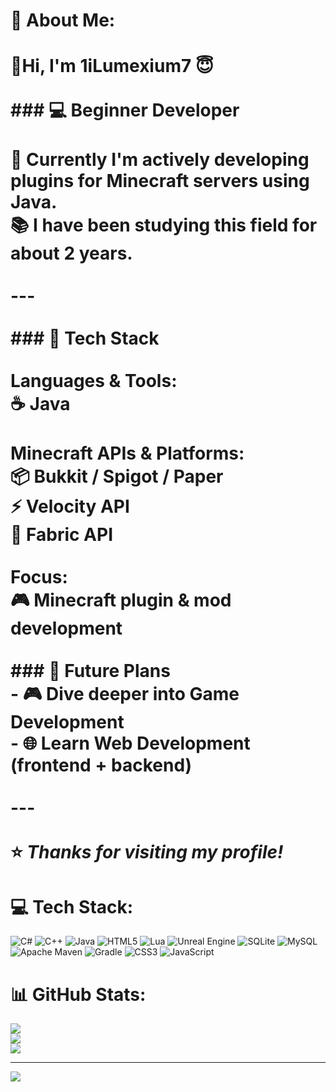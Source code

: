# 💫 About Me:
# 👋Hi, I'm 1iLumexium7 😇<br><br>### 💻 Beginner Developer<br><br>🌱 Currently I'm actively developing **plugins for Minecraft servers** using **Java**.  <br>📚 I have been studying this field for about **2 years**.  <br><br>---<br><br>### 🔧 Tech Stack<br><br>**Languages & Tools:**  <br>☕ Java  <br><br>**Minecraft APIs & Platforms:**  <br>📦 Bukkit / Spigot / Paper  <br>⚡ Velocity API  <br>🧩 Fabric API  <br><br>**Focus:**  <br>🎮 Minecraft plugin & mod development<br><br>### 🚀 Future Plans<br>- 🎮 Dive deeper into **Game Development**<br>- 🌐 Learn **Web Development** (frontend + backend)<br><br>---<br><br>⭐️ *Thanks for visiting my profile!*


# 💻 Tech Stack:
![C#](https://img.shields.io/badge/c%23-%23239120.svg?style=for-the-badge&logo=csharp&logoColor=white) ![C++](https://img.shields.io/badge/c++-%2300599C.svg?style=for-the-badge&logo=c%2B%2B&logoColor=white) ![Java](https://img.shields.io/badge/java-%23ED8B00.svg?style=for-the-badge&logo=openjdk&logoColor=white) ![HTML5](https://img.shields.io/badge/html5-%23E34F26.svg?style=for-the-badge&logo=html5&logoColor=white) ![Lua](https://img.shields.io/badge/lua-%232C2D72.svg?style=for-the-badge&logo=lua&logoColor=white) ![Unreal Engine](https://img.shields.io/badge/unrealengine-%23313131.svg?style=for-the-badge&logo=unrealengine&logoColor=white) ![SQLite](https://img.shields.io/badge/sqlite-%2307405e.svg?style=for-the-badge&logo=sqlite&logoColor=white) ![MySQL](https://img.shields.io/badge/mysql-4479A1.svg?style=for-the-badge&logo=mysql&logoColor=white) ![Apache Maven](https://img.shields.io/badge/Apache%20Maven-C71A36?style=for-the-badge&logo=Apache%20Maven&logoColor=white) ![Gradle](https://img.shields.io/badge/Gradle-02303A.svg?style=for-the-badge&logo=Gradle&logoColor=white) ![CSS3](https://img.shields.io/badge/css3-%231572B6.svg?style=for-the-badge&logo=css3&logoColor=white) ![JavaScript](https://img.shields.io/badge/javascript-%23323330.svg?style=for-the-badge&logo=javascript&logoColor=%23F7DF1E)
# 📊 GitHub Stats:
![](https://github-readme-stats.vercel.app/api?username=1iLumexium7&theme=dark&hide_border=false&include_all_commits=false&count_private=false)<br/>
![](https://nirzak-streak-stats.vercel.app/?user=1iLumexium7&theme=dark&hide_border=false)<br/>
![](https://github-readme-stats.vercel.app/api/top-langs/?username=1iLumexium7&theme=dark&hide_border=false&include_all_commits=false&count_private=false&layout=compact)

---
[![](https://visitcount.itsvg.in/api?id=1iLumexium7&icon=0&color=0)](https://visitcount.itsvg.in)

<!-- Proudly created with GPRM ( https://gprm.itsvg.in ) -->
